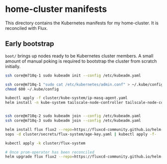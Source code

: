 # home-cluster manifests

This directory contains the Kubernetes manifests for my home-cluster. It is reconciled with Flux.


## Early bootstrap

`boot/` brings up nodes ready to be Kubernetes cluster members. A small amount of manual poking is required to bootstrap the cluster from scratch initially.

```sh
ssh core@m710q-1 sudo kubeadm init --config /etc/kubeadm.yaml

ssh core@m710q-1 "sudo cat /etc/kubernetes/admin.conf" > ~/.kube/config
chmod 600 ~/.kube/config

kubectl apply -f cluster/kube-system/ip-masq-agent.yaml
helm install -n kube-system tailscale-node-controller tailscale-node-controller --repo https://samcday.github.io/tailscale-node-controller


ssh core@m710q-2 sudo kubeadm join --config /etc/kubeadm.yaml
ssh core@m710q-3 sudo kubeadm join --config /etc/kubeadm.yaml

helm install flux flux2 --repo=https://fluxcd-community.github.io/helm-charts -n flux-system --create-namespace --values cluster/flux-values.yaml
sops -d cluster/secrets/flux-system/age-key.yaml | kubectl apply -f-

kubectl apply -k cluster/flux-system

# Once prom-operator has been reconciled
helm upgrade flux flux2 --repo=https://fluxcd-community.github.io/helm-charts -n flux-system --values cluster/flux-values.yaml --values cluster/flux-values-monitoring.yaml
```

